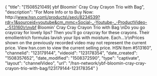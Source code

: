 {
    "title": "[1508521049] ybf Bloomin' Cray Cray Crayon Trio with Bag",
    "description": "For More Info or to Buy Now: http:\/\/www.hsn.com\/products\/seo\/8234539?rdr=1&sourceid=youtube&cm_mmc=Social-_-Youtube-_-ProductVideo-_-513160\r\nybf Bloomin' Cray Cray Crayon Trio with Bag  \nDo you go craycray for lovely lips? Then you'll go craycray for these crayons. Their emollientrich formulas lavish your lips with moisture. Each...\r\nPrices shown on the previously recorded video may not represent the current price.  View hsn.com to view the current selling price. HSN Item #513160",
    "channelid": "123179144",
    "videoid": "123178354",
    "date_created": "1508357652",
    "date_modified": "1508372590",
    "type": "captivate",
    "layout": "channelVideo",
    "url": "\/hsn-network\/ybf-bloomin-cray-cray-crayon-trio-with-bag\/123179144-123178354"
}